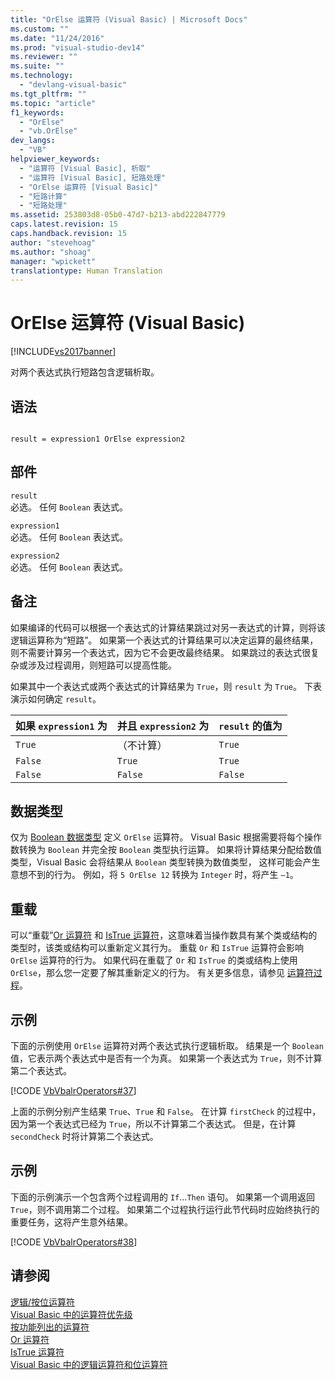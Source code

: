 ```yaml
---
title: "OrElse 运算符 (Visual Basic) | Microsoft Docs"
ms.custom: ""
ms.date: "11/24/2016"
ms.prod: "visual-studio-dev14"
ms.reviewer: ""
ms.suite: ""
ms.technology: 
  - "devlang-visual-basic"
ms.tgt_pltfrm: ""
ms.topic: "article"
f1_keywords: 
  - "OrElse"
  - "vb.OrElse"
dev_langs: 
  - "VB"
helpviewer_keywords: 
  - "运算符 [Visual Basic], 析取"
  - "运算符 [Visual Basic], 短路处理"
  - "OrElse 运算符 [Visual Basic]"
  - "短路计算"
  - "短路处理"
ms.assetid: 253803d8-05b0-47d7-b213-abd222847779
caps.latest.revision: 15
caps.handback.revision: 15
author: "stevehoag"
ms.author: "shoag"
manager: "wpickett"
translationtype: Human Translation
---
```

# OrElse 运算符 (Visual Basic)
[!INCLUDE[vs2017banner](../../../csharp/includes/vs2017banner.md)]

对两个表达式执行短路包含逻辑析取。  
  
## 语法  
  
```  
  
result = expression1 OrElse expression2  
```  
  
## 部件  
 `result`  
 必选。  任何 `Boolean` 表达式。  
  
 `expression1`  
 必选。  任何 `Boolean` 表达式。  
  
 `expression2`  
 必选。  任何 `Boolean` 表达式。  
  
## 备注  
 如果编译的代码可以根据一个表达式的计算结果跳过对另一表达式的计算，则将该逻辑运算称为“短路”。  如果第一个表达式的计算结果可以决定运算的最终结果，则不需要计算另一个表达式，因为它不会更改最终结果。  如果跳过的表达式很复杂或涉及过程调用，则短路可以提高性能。  
  
 如果其中一个表达式或两个表达式的计算结果为 `True`，则 `result` 为 `True`。  下表演示如何确定 `result`。  
  
|如果 `expression1` 为|并且 `expression2` 为|`result` 的值为|  
|------------------------|------------------------|------------------|  
|`True`|（不计算）|`True`|  
|`False`|`True`|`True`|  
|`False`|`False`|`False`|  
  
## 数据类型  
 仅为 [Boolean 数据类型](../../../visual-basic/language-reference/data-types/boolean-data-type.md) 定义 `OrElse` 运算符。  Visual Basic 根据需要将每个操作数转换为 `Boolean` 并完全按 `Boolean` 类型执行运算。  如果将计算结果分配给数值类型，Visual Basic 会将结果从 `Boolean` 类型转换为数值类型，  这样可能会产生意想不到的行为。  例如，将 `5 OrElse 12` 转换为 `Integer` 时，将产生 `–1`。  
  
## 重载  
 可以“重载”[Or 运算符](../../../visual-basic/language-reference/operators/or-operator.md) 和 [IsTrue 运算符](../../../visual-basic/language-reference/operators/istrue-operator.md)，这意味着当操作数具有某个类或结构的类型时，该类或结构可以重新定义其行为。  重载 `Or` 和 `IsTrue` 运算符会影响 `OrElse` 运算符的行为。  如果代码在重载了 `Or` 和 `IsTrue` 的类或结构上使用 `OrElse`，那么您一定要了解其重新定义的行为。  有关更多信息，请参见 [运算符过程](../../../visual-basic/programming-guide/language-features/procedures/operator-procedures.md)。  
  
## 示例  
 下面的示例使用 `OrElse` 运算符对两个表达式执行逻辑析取。  结果是一个 `Boolean` 值，它表示两个表达式中是否有一个为真。  如果第一个表达式为 `True`，则不计算第二个表达式。  
  
 [!CODE [VbVbalrOperators#37](../CodeSnippet/VS_Snippets_VBCSharp/VbVbalrOperators#37)]  
  
 上面的示例分别产生结果 `True`、`True` 和 `False`。  在计算 `firstCheck` 的过程中，因为第一个表达式已经为 `True`，所以不计算第二个表达式。  但是，在计算 `secondCheck` 时将计算第二个表达式。  
  
## 示例  
 下面的示例演示一个包含两个过程调用的 `If`...`Then` 语句。  如果第一个调用返回 `True`，则不调用第二个过程。  如果第二个过程执行运行此节代码时应始终执行的重要任务，这将产生意外结果。  
  
 [!CODE [VbVbalrOperators#38](../CodeSnippet/VS_Snippets_VBCSharp/VbVbalrOperators#38)]  
  
## 请参阅  
 [逻辑\/按位运算符](../../../visual-basic/language-reference/operators/logical-bitwise-operators.md)   
 [Visual Basic 中的运算符优先级](../../../visual-basic/language-reference/operators/operator-precedence.md)   
 [按功能列出的运算符](../../../visual-basic/language-reference/operators/operators-listed-by-functionality.md)   
 [Or 运算符](../../../visual-basic/language-reference/operators/or-operator.md)   
 [IsTrue 运算符](../../../visual-basic/language-reference/operators/istrue-operator.md)   
 [Visual Basic 中的逻辑运算符和位运算符](../../../visual-basic/programming-guide/language-features/operators-and-expressions/logical-and-bitwise-operators.md)